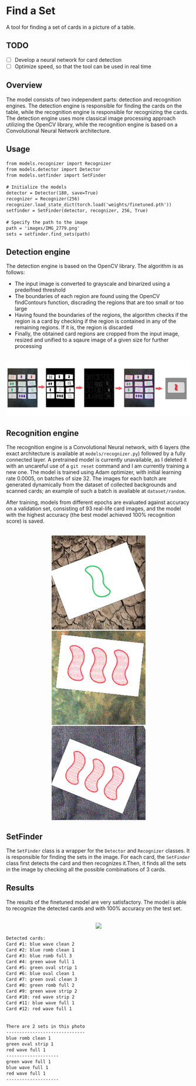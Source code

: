 # Find a Set

A tool for finding a set of cards in a picture of a table.

## TODO
- [ ] Develop a neural network for card detection
- [ ] Optimize speed, so that the tool can be used in real time 

## Overview
The model consists of two independent parts: detection and recognition engines. The detection engine is responsible for finding the cards on the table, while the recognition engine is responsible for recognizing the cards. The detection engine uses more classical image processing approach utilizing the OpenCV library, while the recognition engine is based on a Convolutional Neural Network architecture.

## Usage
```
from models.recognizer import Recognizer
from models.detector import Detector
from models.setfinder import SetFinder

# Initialize the models
detector = Detector(180, save=True)
recognizer = Recognizer(256)
recognizer.load_state_dict(torch.load('weights/finetuned.pth'))
setfinder = SetFinder(detector, recognizer, 256, True)

# Specify the path to the image
path = 'images/IMG_2779.png'
sets = setfinder.find_sets(path)
```

## Detection engine

The detection engine is based on the OpenCV library. The algorithm is as follows:
- The input image is converted to grayscale and binarized using a predeifned threshold
- The boundaries of each region are found using the OpenCV findContours function, discrading the regions that are too small or too large
- Having found the boundaries of the regions, the algorithm checks if the region is a card by checking if the region is contained in any of the remaining regions. If it is, the region is discarded
- Finally, the obtained card regions are cropped from the input image, resized and unified to a sqaure image of a given size for further processing


<p align="center">
  <br/>
  <img src="images/detection_pipeline.png" />
</p>


## Recognition engine

The recognition engine is a Convolutional Neural network, with 6 layers (the exact architecture is available at `models/recognizer.py`) followed by a fully connected layer. A pretrained model is currently unavailable, as I deleted it with an uncareful use of a `git reset` command and I am currently training a new one. The model is trained using Adam optimizer, with initial learning rate 0.0005, on batches of size 32. The images for each batch are generated dynamically from the dataset of collected backgrounds and scanned cards; an example of such a batch is available at `dataset/random`.

After training, models from different epochs are evaluated against accuracy on a validation set, consisting of 93 real-life card images, and the model with the highest accuracy (the best model achieved 100% recognition score) is saved.

<p align="center">
  <br/>
  <img src="dataset/random/img_26.png" />
  <img src="dataset/random/img_1.png" />
  <img src="dataset/random/img_3.png" />
</p>


## SetFinder
The `SetFinder` class is a wrapper for the `Detector` and `Recognizer` classes. It is responsible for finding the sets in the image. For each card, the `SetFinder` class first detects the card and then recognizes it.Then, it finds all the sets in the image by checking all the possible combinations of 3 cards.

## Results
The results of the finetuned model are very satisfactory. The model is able to recognize the detected cards and  with 100% accuracy on the test set.

<p align="center">
  <br/>
  <img src="images/IMG_2779.png" style='width: 30%; object-fit: contain'/>
</p>

```
Detected cards:
Card #1: blue wave clean 2
Card #2: blue romb clean 1
Card #3: blue romb full 3
Card #4: green wave full 1
Card #5: green oval strip 1
Card #6: blue oval clean 1
Card #7: green oval clean 3
Card #8: green romb full 2
Card #9: green wave strip 2
Card #10: red wave strip 2
Card #11: blue wave full 1
Card #12: red wave full 1


There are 2 sets in this photo
------------------------------
blue romb clean 1
green oval strip 1
red wave full 1
--------------------
green wave full 1
blue wave full 1
red wave full 1
--------------------
```
